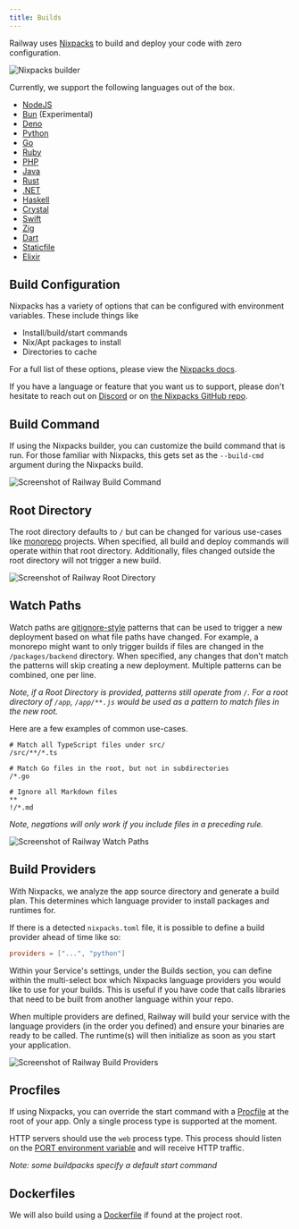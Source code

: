 ```yaml
---
title: Builds
---
```


Railway uses [Nixpacks](https://nixpacks.com) to build and deploy your code with
zero configuration.

<Image
src="https://res.cloudinary.com/railway/image/upload/v1664564851/docs/nixpacks-builder_k1fmlp.png"
alt="Nixpacks builder"
layout="responsive"
width={1158} height={338} quality={80} />

Currently, we support the following languages out of the box.

- [NodeJS](https://nixpacks.com/docs/providers/node)
- [Bun](https://nixpacks.com/docs/providers/node#bun-support) (Experimental)
- [Deno](https://nixpacks.com/docs/providers/deno)
- [Python](https://nixpacks.com/docs/providers/python)
- [Go](https://nixpacks.com/docs/providers/go)
- [Ruby](https://nixpacks.com/docs/providers/ruby)
- [PHP](https://nixpacks.com/docs/providers/php)
- [Java](https://nixpacks.com/docs/providers/java)
- [Rust](https://nixpacks.com/docs/providers/rust)
- [.NET](https://nixpacks.com/docs/providers/csharp)
- [Haskell](https://nixpacks.com/docs/providers/haskell)
- [Crystal](https://nixpacks.com/docs/providers/crystal)
- [Swift](https://nixpacks.com/docs/providers/swift)
- [Zig](https://nixpacks.com/docs/providers/zig-lang)
- [Dart](https://nixpacks.com/docs/providers/dart)
- [Staticfile](https://nixpacks.com/docs/providers/staticfile)
- [Elixir](https://nixpacks.com/docs/providers/elixir)

## Build Configuration

Nixpacks has a variety of options that can be configured with environment variables. These include things like

- Install/build/start commands
- Nix/Apt packages to install
- Directories to cache

For a full list of these options, please view the [Nixpacks docs](https://nixpacks.com/docs/guides/configuring-builds).

If you have a language or feature that you want us to support, please don't hesitate to
reach out on [Discord](https://discord.gg/xAm2w6g) or on [the Nixpacks GitHub repo](https://github.com/railwayapp/nixpacks/discussions/245).

## Build Command

If using the Nixpacks builder, you can customize the build command that is run. For those familiar with Nixpacks, this gets set as the `--build-cmd` argument during the Nixpacks build.

<Image
src="https://res.cloudinary.com/railway/image/upload/v1664565164/docs/root-directory_nczles.png"
alt="Screenshot of Railway Build Command"
layout="responsive"
width={1190} height={400} quality={80} />

## Root Directory

The root directory defaults to `/` but can be changed for various use-cases like
[monorepo](/deploy/monorepo) projects. When specified, all build and deploy
commands will operate within that root directory. Additionally, files changed
outside the root directory will not trigger a new build.

<Image
src="https://res.cloudinary.com/railway/image/upload/v1668662436/docs/multi-providers_lrxdbp.png"
alt="Screenshot of Railway Root Directory"
layout="responsive"
width={745} height={238} quality={80} />

## Watch Paths

Watch paths are
[gitignore-style](https://git-scm.com/docs/gitignore#_pattern_format) patterns
that can be used to trigger a new deployment based on what file paths have
changed. For example, a monorepo might want to only trigger builds if files are
changed in the `/packages/backend` directory. When specified, any changes that
don't match the patterns will skip creating a new deployment. Multiple patterns
can be combined, one per line.

_Note, if a Root Directory is provided, patterns still operate from `/`. For a root directory of `/app`, `/app/**.js` would be used as a pattern to match files in the new root._

Here are a few examples of common use-cases.

```gitignore
# Match all TypeScript files under src/
/src/**/*.ts
```

```gitignore
# Match Go files in the root, but not in subdirectories
/*.go
```

```gitignore
# Ignore all Markdown files
**
!/*.md
```

_Note, negations will only work if you include files in a preceding rule._

<Image
src="https://res.cloudinary.com/railway/image/upload/v1664565164/docs/watch-paths_l4xozt.png"
alt="Screenshot of Railway Watch Paths"
layout="responsive"
width={1158} height={444} quality={80} />

## Build Providers

<PriorityBoardingBanner />

With Nixpacks, we analyze the app source directory and generate a build plan. This determines which language provider to install packages and runtimes for.

If there is a detected `nixpacks.toml` file, it is possible to define a build provider ahead of time like so:

```toml
providers = ["...", "python"]
```

Within your Service's settings, under the Builds section, you can define within the multi-select box which Nixpacks language providers you would like to use for your builds. This is useful if you have code that calls libraries that need to be built from another language within your repo.

When multiple providers are defined, Railway will build your service with the language providers (in the order you defined) and ensure your binaries are ready to be called. The runtime(s) will then initialize as soon as you start your application.

<Image
src="https://res.cloudinary.com/railway/image/upload/v1668662436/docs/multi-providers_lrxdbp.png"
alt="Screenshot of Railway Build Providers"
layout="responsive"
width={745} height={238} quality={100} />

## Procfiles

If using Nixpacks, you can override the start command with a [Procfile](https://nixpacks.com/docs/configuration/procfile) at the root of your app. Only a single process type is supported at the moment.

HTTP servers should use the `web` process type. This process should listen on
the [PORT environment variable](/deploy/railway-up#port-variable) and will receive
HTTP traffic.

_Note: some buildpacks specify a default start command_

## Dockerfiles

We will also build using a [Dockerfile](/deploy/dockerfiles) if found at the project root.
